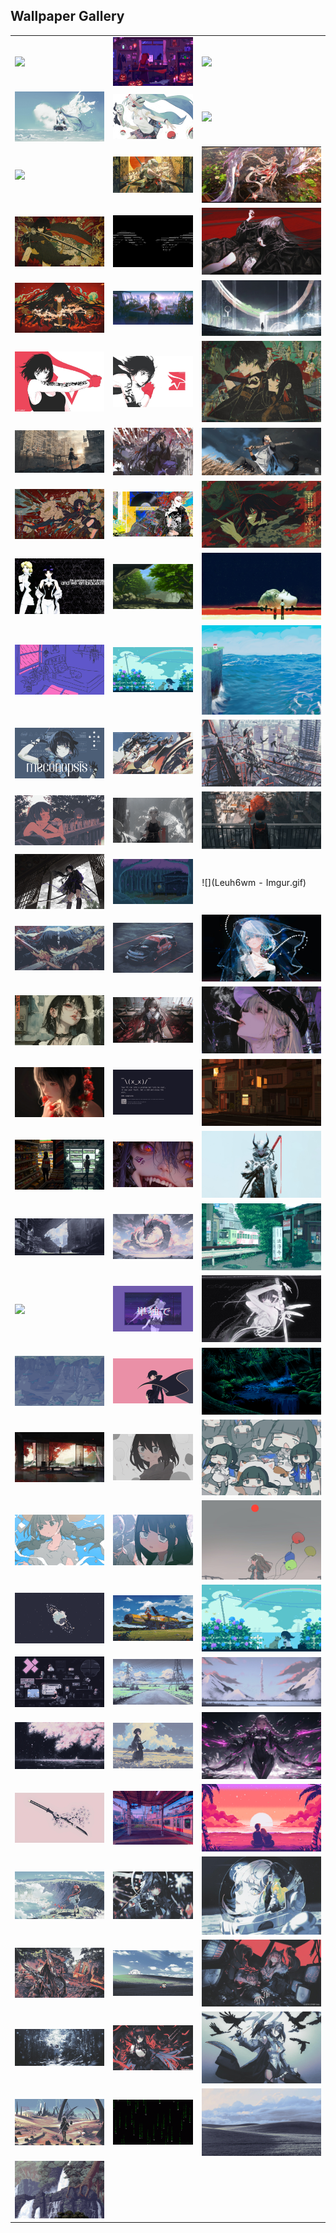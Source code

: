 ## Wallpaper Gallery

|   |   |   |
| --- | --- | --- |
| ![](0f2a2a_8f2f281bbefc4c7c9316ffcbadba19da~mv2.gif) | ![](0k6meqvps4h91.gif) | ![](103028879_p0_nord.png) |
| ![](111305987_p0_nord.jpg) | ![](111810017_p0_nord.jpg) | ![](1305986.png) |
| ![](1687163_aleha84_tree-in-the-clouds.gif) | ![](20250120_163824.jpg) | ![](20250203_004356.jpg) |
| ![](20250203_104028.jpg) | ![](20250211_172253.jpg) | ![](20250218_041523.jpg) |
| ![](20250301_021620.jpg) | ![](20250301_021625.jpg) | ![](20250324_161903.jpg) |
| ![](20250328_074851.jpg) | ![](20250328_074853.jpg) | ![](20250331_122958.jpg) |
| ![](20250418_164824.jpg) | ![](20250517_083646.jpg) | ![](20250517_083736.jpg) |
| ![](20250520_022830.jpg) | ![](20250520_092249.jpg) | ![](20250706_220915.jpg) |
| ![](722404.png) | ![](775146.gif) | ![](849213.png) |
| ![](869905.gif) | ![](9337015.gif) | ![](Cliffs.webp) |
| ![](GN8evF-bsAAGsIg_nord.jpg) | ![](GTzzBxybwAIX8Dd_nord.jpeg) | ![](GUMenCvaYAAmlGt_nord.jpeg) |
| ![](GUl-1LQbEAAwTrW_nord.jpeg) | ![](GmpTv7HaAAAIuasdasdbh.jpg) | ![](GmpTv7HaAAAIubh.jpg) |
| ![](Gp3PdgkbIAAmsH7.jpg) | ![](Guy9tJ.gif) | ![](Leuh6wm - Imgur.gif) |
| ![](U87654ntitled.png) | ![](Un3567832titled.png) | ![](anime-girl-blue-hair-4k-wallpaper-uhdpaper.com-261@3@a.jpg) |
| ![](anime-girl-smoking-with-glasses-4k-wallpaper-uhdpaper.com-713@0@j.jpg) | ![](anime-girl-student-classroom-red-eye-4k-wallpaper-uhdpaper.com-750@3@a.jpg) | ![](anime-girl-with-cap-smoking-4k-wallpaper-uhdpaper.com-712@0@j.jpg) |
| ![](beautiful-sad-anime-girl-4k-wallpaper-uhdpaper.com-238@1@n.jpg) | ![](bsod.png) | ![](c03628e7339e0d492cdd077acb6a9e8f.gif) |
| ![](convenience-store.jpg) | ![](cyberpunk-anime-girl-with-fangs-tongue-out-4k-wallpaper-uhdpaper.com-136@2@a.jpg) | ![](demon-anime-girl-cyberpunk-warrior-4k-wallpaper-uhdpaper.com-128@2@a.jpg) |
| ![](desolate-city-2.jpg) | ![](dragon.jpg) | ![](f16311fd0c32786525f471c685bc516e.gif) |
| ![](gojo-jujutsu-kaisen-8k-wallpaper-uhdpaper.com-215@2@a.jpg) | ![](hahsh.gif) | ![](hot.jpg) |
| ![](images.steamusercontent.gif) | ![](lelouch.png) | ![](nft.gif) |
| ![](old-house-japan.jpg) | ![](osage4.png) | ![](osage5.png) |
| ![](osage6.png) | ![](osage7.png) | ![](osage8.png) |
| ![](pixel-earth.png) | ![](plane2.png) | ![](pqvHawy.gif) |
| ![](retro2_live.gif) | ![](road.jpg) | ![](rocket-launch.jpg) |
| ![](sakura-aura.jpg) | ![](samurai.jpg) | ![](sci-fi-anime-girl-4k-wallpaper-uhdpaper.com-250@0@k.jpg) |
| ![](sword.jpg) | ![](train2.jpg) | ![](uwwte8wps4h91.gif) |
| ![](wallhaven-2yoyj9_nord.jpg) | ![](wallhaven-6dkrzx_nord.jpg) | ![](wallhaven-7pg1m9_nord.jpg) |
| ![](wallhaven-7pmrro_nord.jpg) | ![](wallhaven-7pxxj9_nord.jpg) | ![](wallhaven-d6o26m_nord.jpg) |
| ![](wallhaven-dpr6jl_nord.jpg) | ![](wallhaven-o566w7_nord.png) | ![](wallhaven-o5xrep_nord.jpg) |
| ![](wallhaven-vqg8v5_nord.jpg) | ![](wallpaper2you_199972.gif) | ![](windows-xp.jpg) |
| ![](xBJPpY.gif) |

